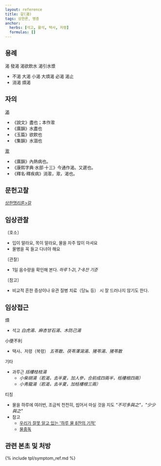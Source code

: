 ```yaml
---
layout: reference
title: 갈(渴)
tags: 상한론, 병증
anchor:
  herbs: [석고, 활석, 택사, 저령]
  formulas: []
---
```



## 용례

渴 發渴 渴欲飲水 渴引水漿
* 不渴 大渴 小渴 大煩渴 必渴 渴止
* 消渴 煩渴

## 자의

[渴](https://ctext.org/dictionary.pl?if=en&char=渴)
* 《說文》盡也；本作㵣
* 《廣韻》水盡也
* 《玉篇》欲飮也
* 《集韻》水涸也

[㵣](https://ctext.org/dictionary.pl?if=en&char=㵣)
* 《廣韻》內熱病也。
* 《康熙字典·水部·十三》今通作渴。又遲也。
* 《釋名·釋疾病》消㵣，㵣，渴也。

## 문헌고찰

[상한명리론>갈]({{site.baseurl}}/reference/Books/Etc/상한명리론#갈)



## 임상관찰


〔호소〕
* 입이 말라요, 목이 말라요, 물을 자주 많이 마셔요
* 물병을 꼭 들고 다녀야 해요

〔관찰〕
* 1일 음수량을 확인해 본다. _하루 1-2l, 7-8잔 기준_

〔참고〕
* 비교적 흔한 증상이나 유관 질병 치료（당뇨 등） 시 잘 드러나지 않기도 한다.


## 임상접근

煩
* 석고 _白虎湯、麻杏甘石湯、木防己湯_

小便不利
* 택사、저령（복령） _五苓散、茯苓澤瀉湯、猪苓湯、猪苓散_

기타
* 과루근 _括樓桂枝湯_
  - _小柴胡湯（若渴，去半夏，加人參，合前成四兩半，栝樓根四兩）_
  - _小靑龍湯（若渴，去半夏，加栝樓根三兩）_

티칭
* 물을 하루에 여러번, 조금씩 천천히, 씹어서 마실 것을 지도 _"不可多與之"，"少少與之"_
* 참고
  - [우리가 잘못 알고 있는 '하루 물 8잔의 기적'](https://news.joins.com/article/21670705)
  - [물중독](https://namu.wiki/w/%EB%AC%BC%EC%A4%91%EB%8F%85)

## 관련 본초 및 처방


{% include tpl/symptom_ref.md %}
